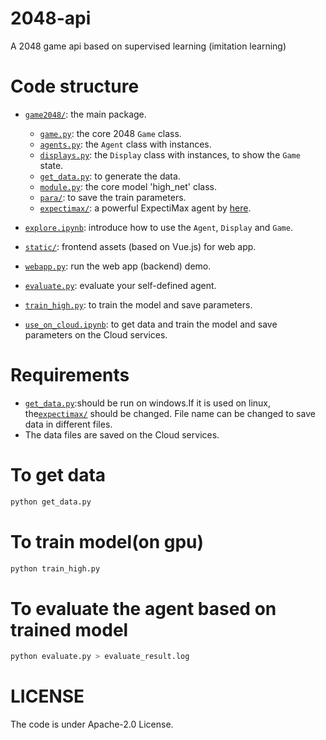 # 2048-api
A 2048 game api based on  supervised learning (imitation learning)
# Code structure
* [`game2048/`](game2048/): the main package.
    * [`game.py`](game2048/game.py): the core 2048 `Game` class.
    * [`agents.py`](game2048/agents.py): the `Agent` class with instances.
    * [`displays.py`](game2048/displays.py): the `Display` class with instances, to show the `Game` state.
    * [`get_data.py`](game2048/get_data.py): to generate the data.
    * [`module.py`](game2048/module.py): the core model 'high_net' class.
    * [`para/`](game2048/para): to save the train parameters.
    * [`expectimax/`](game2048/expectimax): a powerful ExpectiMax agent by [here](https://github.com/nneonneo/2048-ai).
    
* [`explore.ipynb`](explore.ipynb): introduce how to use the `Agent`, `Display` and `Game`.
* [`static/`](static/): frontend assets (based on Vue.js) for web app.
* [`webapp.py`](webapp.py): run the web app (backend) demo.
* [`evaluate.py`](evaluate.py): evaluate your self-defined agent.
* [`train_high.py`](game2048/train_high.py): to train the model and save parameters.
* [`use_on_cloud.ipynb`](game2048/use_on_cloud.ipynb): to get data and train the model and save parameters on the Cloud services.

# Requirements
* [`get_data.py`](game2048/get_data.py):should be run on windows.If it is used on linux, the[`expectimax/`](game2048/expectimax) should be changed.
File name can be changed to save data in different files.
* The data files are saved on the Cloud services.


# To get data

```bash
python get_data.py
```

# To train model(on gpu)

```bash
python train_high.py
```

# To evaluate the agent based on trained model

```bash
python evaluate.py > evaluate_result.log
```

# LICENSE
The code is under Apache-2.0 License.

